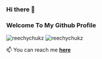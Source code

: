 ### Hi there 👋

<h3 align="left">Welcome To My Github Profile</h4>
<p align="left"> <img src="https://img.shields.io/github/followers/reechychukz?style=social" alt="reechychukz" /> <img 
src="https://img.shields.io/twitter/follow/reechychukz?label=Follow%20me&style=social" alt="reechychukz" /> <img

<!-- - 🔭 I’m currently working on **making the world a better place**...😁 --

<!-- - 👯 I’m looking to working on **any short-term project** -->
<!-- - 👯 I’m looking to collaborate on **any interesting project** -->


📫 You can reach me **[here](mailto:richardchukwuma99g@gmail.com)**

<!---
[![GitHub Streak](https://github-readme-streak-stats.herokuapp.com/?user=reechychukz)](https://git.io/streak-stats)
-->
